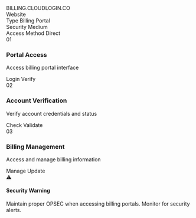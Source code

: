 <div class="guide-container">
  <div class="cyber-grid"></div>
  
  <div class="guide-header">
    <div class="neon-text" data-text="BILLING.CLOUDLOGIN.CO">BILLING.CLOUDLOGIN.CO</div>
    <div class="cyber-line"></div>
  </div>

  <div class="guide-info">
    <AccordionItem type="cyber" title="Target Information:" icon="☁️" status="ACTIVE">
      <div class="info-grid">
        <div class="info-item">
          <span class="label">Website</span>
          <WebsiteMetadata url="https://billing.cloudlogin.co" />
        </div>
        <div class="info-item">
          <span class="label">Type</span>
          <span class="value">Billing Portal</span>
        </div>
        <div class="info-item">
          <span class="label">Security</span>
          <span class="value">Medium</span>
        </div>
        <div class="info-item">
          <span class="label">Access Method</span>
          <span class="value">Direct</span>
        </div>
      </div>
    </AccordionItem>
  </div>

  <div class="process-flow">
    <div class="process-step">
      <div class="step-indicator">01</div>
      <div class="step-details">
        <h3>Portal Access</h3>
        <p>Access billing portal interface</p>
        <div class="step-tags">
          <span class="tag">Login</span>
          <span class="tag">Verify</span>
        </div>
      </div>
    </div>
    <div class="process-step">
      <div class="step-indicator">02</div>
      <div class="step-details">
        <h3>Account Verification</h3>
        <p>Verify account credentials and status</p>
        <div class="step-tags">
          <span class="tag">Check</span>
          <span class="tag">Validate</span>
        </div>
      </div>
    </div>
    <div class="process-step">
      <div class="step-indicator">03</div>
      <div class="step-details">
        <h3>Billing Management</h3>
        <p>Access and manage billing information</p>
        <div class="step-tags">
          <span class="tag">Manage</span>
          <span class="tag">Update</span>
        </div>
      </div>
    </div>
  </div>

  <div class="security-notice">
    <div class="notice-icon">⚠️</div>
    <div class="notice-content">
      <h4>Security Warning</h4>
      <p>Maintain proper OPSEC when accessing billing portals. Monitor for security alerts.</p>
    </div>
    <div class="notice-scanner"></div>
  </div>
</div>

<style>
/* Same styles as previous guides */
</style>
